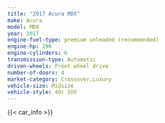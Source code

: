 ```yaml
---
title: "2017 Acura MDX"
make: Acura
model: MDX
year: 2017
engine-fuel-type: premium unleaded (recommended)
engine-hp: 290
engine-cylinders: 6
transmission-type: Automatic
driven-wheels: Front wheel drive
number-of-doors: 4
market-category: Crossover,Luxury
vehicle-size: Midsize
vehicle-style: 4dr SUV
---
```


{{< car_info >}}
